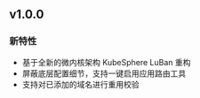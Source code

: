 <!---
Please do not delete this line of version tag
RELEASE_MARK v4.1.0 RELEASE_MARK
Please do not delete this line of version tag
-->

## v1.0.0

### 新特性
 - 基于全新的微内核架构 KubeSphere LuBan 重构
 - 屏蔽底层配置细节，支持一键启用应用路由工具
 - 支持对已添加的域名进行重用校验